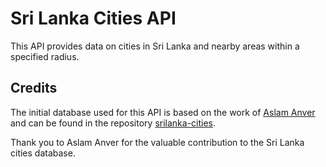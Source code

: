 # Sri Lanka Cities API

This API provides data on cities in Sri Lanka and nearby areas within a specified radius.

## Credits

The initial database used for this API is based on the work of [Aslam Anver](https://github.com/aslamanver) and can be found in the repository [srilanka-cities](https://github.com/aslamanver/srilanka-cities/). 

Thank you to Aslam Anver for the valuable contribution to the Sri Lanka cities database.
